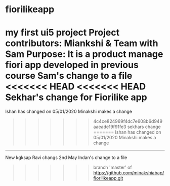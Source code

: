 # fiorilikeapp
my first ui5 project
Project contributors:
Miankshi & Team with Sam
Purpose:
It is a product manage fiori app developed in previous course
Sam's change to a file
<<<<<<< HEAD
<<<<<<< HEAD
Sekhar's change for Fiorilike app
=======
Ishan has changed on 05/01/2020
Minakshi makes a change
>>>>>>> 4c4ce824969f4dc7e608b6d949aaeade19f91fe3
sekhars change
=======
Ishan has changed on 05/01/2020
Minakshi makes a change
---
New kgksap
Ravi changs 2nd May
Indan's change to a file
>>>>>>> branch 'master' of https://github.com/minakshiabap/fiorilikeapp.git
